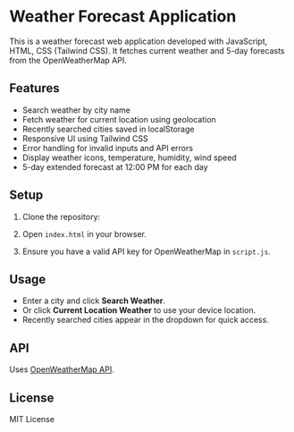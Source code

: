 # Weather Forecast Application

This is a weather forecast web application developed with JavaScript, HTML, CSS (Tailwind CSS). It fetches current weather and 5-day forecasts from the OpenWeatherMap API.

## Features

- Search weather by city name
- Fetch weather for current location using geolocation
- Recently searched cities saved in localStorage
- Responsive UI using Tailwind CSS
- Error handling for invalid inputs and API errors
- Display weather icons, temperature, humidity, wind speed
- 5-day extended forecast at 12:00 PM for each day

## Setup

1. Clone the repository:


2. Open `index.html` in your browser.
3. Ensure you have a valid API key for OpenWeatherMap in `script.js`.

## Usage

- Enter a city and click **Search Weather**.
- Or click **Current Location Weather** to use your device location.
- Recently searched cities appear in the dropdown for quick access.

## API

Uses [OpenWeatherMap API](https://openweathermap.org/api).

## License

MIT License
